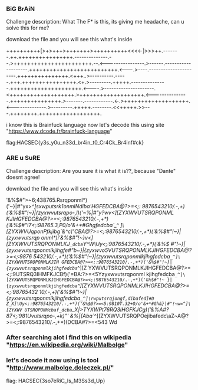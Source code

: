 ### BiG BrAiN 

Challenge description: What The F* is this, its giving me headache, can u solve this for me? 

download the file and you will see this what's inside

++++++++++[>+>+++>+++++++>++++++++++<<<<-]>>>++.-------.++.++++++++++++++++.--------------.--.>+++++++++++++++++++++++.--.<----------------.>------.--------------------.++++++++++++++++++++++++++.<---.>----.----------------------.+++++++++++++++.<+++..>----------.-----.+++.++++++++++++++++.<+.>---------.+++++.---------------.+++++++++++++++++++++.<----.>---------------------.<+++++++++++++++++++.>+++++++++++++++++++.<---------------.+++++++++++++++.>-------.------------.<-.>+++++++++++++++++++.<--------------.>---------.+++++.--------.<<+++++.>>---.++++++++.++++++++++++++++++.

i know this is Brainfuck language now let's decode this using 
site "https://www.dcode.fr/brainfuck-language" 

flag:HACSEC{y3s_y0u_n33d_br4in_t0_Cr4Ck_Br4inf#ck}
  
 
 ###  ARE u SuRE  
 
Challenge description: Are you sure it is what it is??, because "Dante" doesnt agree!

download the file and you will see this what's inside 
 
 '&%$#">~6;438765.Rsrqponml*)('~}|#"yx>_^]sxwputsrk1onmlNdiba'HGFEDCBA@?>=<;:
9876543210/.-,+*)('&%$#"!~}|{zyxwvutsrqpo-,l*)('~%|#"y?wv<]\[ZYXWVUTSRQPONML
KJIHGFEDCBA@?>=<;:9876543210/.-,+*)('&%$#"!7<;:98765.3,P0/o'&+*#Ghgfedcba`_^
]\[ZYXWVUqponPfkjibg`&^c\"CBA@?>=<;:9876543210/.-,+*)('&%$#"!~}|{zyxwvutsrqp
onml*)i'&%$#"!~}v<]\[ZYXWVUTSRQPONMLKJ`_dcba`Y^W\Uy<;:9876543210/.-,+*)('&%$
#"!~}|{zyxwvutsrqponmlkjihgfe#"b~}|{zyxwvo5VUTSRQPONMLKJIHGFEDCBA@?>=<;:9876
543210/.-,+*)('&%$#"!~}|{zyxwvutsrqponmlkjihgfedcba`_^]\[ZYXWVUTSRQPONMLKJIH
GFEDCBA@?>=<;:9876543210/.-,+*)('&%$#"!~}|{zyxwvutsrqponmlkjihgfedcba`_^]\[Z
YXWVUTSRQPONMLKJIHGFEDCBA@?>=<;:9UTSRQ3IHMFKJCBf)('=BA:?>=<5Yzyxwvutsrqponml
kjihgfedcba`_^]\[ZYXWVUTSRQPONMLKJIHGFEDCBA@?>=<;:9876543210/.-,+*)('&%$#"!~
}|{zyxwvutsrqponmlkjihgfedcba`_^]\[ZYXWVUTSRQPONMLKJIHGFEDCBA@?>=<;:98765432
10/.-,+*)('&%$#"!~}|{zyxwvutsrqponmlkjihgfedcba`_^]\rwputsrqjongf,dibafed]#D
Z_X]\Uy<;:9876543210/.-,+*)('&%$@?>=<5:9810T.32+O/o'&+*#Gh&}|#"!~w=^]\[ZYXWV
UTSRQPONMcbaf_dcba`_X|\>TYXWPt76RQ3IHGFKJCg*)('&%A#?87<;:981Uvutsrqpo-,+k)"'
&%|{Aba`_^]\[ZYXWVUTSRQPOejibafedc\aZ~A@?>=<;:9876543210/.-,+*)(DCBA#?>=<543
Wd

### After searching alot i find this on wikipedia "https://en.wikipedia.org/wiki/Malbolge"

### let's decode it now using is tool "http://www.malbolge.doleczek.pl/"

flag: HACSEC{3so7eRiC_Is_M3Ss3d_Up}
